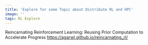 ```yaml
---
title: 'Explore for some Topic about Distribute RL and HPC'
image: ''
tags: RL Explore
---
```


<!--more-->



Reincarnating Reinforcement Learning: Reusing Prior Computation to Accelerate Progress
https://agarwl.github.io/reincarnating_rl/




